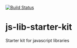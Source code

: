 
[![Build Status](https://travis-ci.org/bibliolabs/js-lib-starter-kit.svg?branch=master)](https://travis-ci.org/bibliolabs/js-lib-starter-kit.svg?branch=master)

# js-lib-starter-kit
Starter kit for javascript libraries
